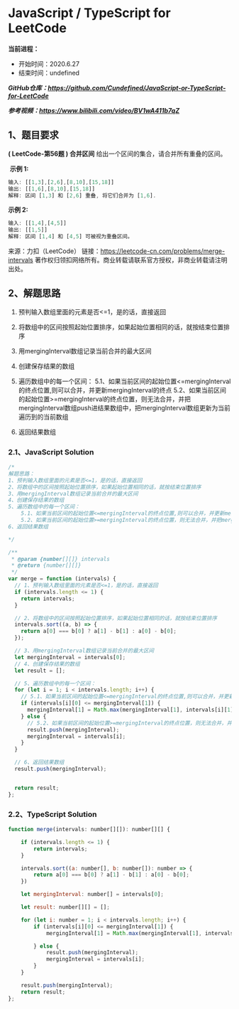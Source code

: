 ﻿# JavaScript / TypeScript for LeetCode 
**当前进程：**

 - 开始时间：2020.6.27 
 - 结束时间：undefined

***GitHub仓库：https://github.com/Cundefined/JavaScript-or-TypeScript-for-LeetCode***

***参考视频：https://www.bilibili.com/video/BV1wA411b7qZ***

## 1、题目要求
**( LeetCode-第56题 )  合并区间**
       给出一个区间的集合，请合并所有重叠的区间。

​	  **示例 1:**

```javascript
输入: [[1,3],[2,6],[8,10],[15,18]]
输出: [[1,6],[8,10],[15,18]]
解释: 区间 [1,3] 和 [2,6] 重叠, 将它们合并为 [1,6].
```
**示例 2:**
```javascript
输入: [[1,4],[4,5]]
输出: [[1,5]]
解释: 区间 [1,4] 和 [4,5] 可被视为重叠区间。
```

来源：力扣（LeetCode）
链接：https://leetcode-cn.com/problems/merge-intervals
著作权归领扣网络所有。商业转载请联系官方授权，非商业转载请注明出处。

## 2、解题思路

 1. 预判输入数组里面的元素是否<=1，是的话，直接返回
 

 1. 将数组中的区间按照起始位置排序，如果起始位置相同的话，就按结束位置排序
 2. 用mergingInterval数组记录当前合并的最大区间
 3. 创建保存结果的数组
 4. 遍历数组中的每一个区间：
 5.1、如果当前区间的起始位置<=mergingInterval的终点位置,则可以合并，并更新mergingInterval的终点
5.2、如果当前区间的起始位置>=mergingInterval的终点位置，则无法合并，并把mergingInterval数组push进结果数组中，把mergingInterval数组更新为当前遍历到的当前数组
 5. 返回结果数组

### 2.1、JavaScript Solution

```javascript
/*
解题思路：
1、预判输入数组里面的元素是否<=1，是的话，直接返回
2、将数组中的区间按照起始位置排序，如果起始位置相同的话，就按结束位置排序
3、用mergingInterval数组记录当前合并的最大区间
4、创建保存结果的数组
5、遍历数组中的每一个区间：
    5.1、如果当前区间的起始位置<=mergingInterval的终点位置,则可以合并，并更新mergingInterval的终点
    5.2、如果当前区间的起始位置>=mergingInterval的终点位置，则无法合并，并把mergingInterval数组push进结果数组中，把mergingInterval数组更新为当前遍历到的当前数组
6、返回结果数组

*/

/**
 * @param {number[][]} intervals
 * @return {number[][]}
 */
var merge = function (intervals) {
  // 1、预判输入数组里面的元素是否<=1，是的话，直接返回
  if (intervals.length <= 1) {
    return intervals;
  }

  // 2、将数组中的区间按照起始位置排序，如果起始位置相同的话，就按结束位置排序
  intervals.sort((a, b) => {
    return a[0] === b[0] ? a[1] - b[1] : a[0] - b[0];
  });

  // 3、用mergingInterval数组记录当前合并的最大区间
  let mergingInterval = intervals[0];
  // 4、创建保存结果的数组
  let result = [];

  // 5、遍历数组中的每一个区间：
  for (let i = 1; i < intervals.length; i++) {
    // 5.1、如果当前区间的起始位置<=mergingInterval的终点位置,则可以合并，并更新mergingInterval的终点
    if (intervals[i][0] <= mergingInterval[1]) {
      mergingInterval[1] = Math.max(mergingInterval[1], intervals[i][1]);
    } else {
      // 5.2、如果当前区间的起始位置>=mergingInterval的终点位置，则无法合并，并把mergingInterval数组push进结果数组中，把mergingInterval数组更新为当前遍历到的当前数组
      result.push(mergingInterval);
      mergingInterval = intervals[i];
    }
  }

  // 6、返回结果数组
  result.push(mergingInterval);


  return result;
};
```


### 2.2、TypeScript Solution

```javascript
function merge(intervals: number[][]): number[][] {

    if (intervals.length <= 1) {
        return intervals;
    }

    intervals.sort((a: number[], b: number[]): number => {
        return a[0] === b[0] ? a[1] - b[1] : a[0] - b[0];
    })

    let mergingInterval: number[] = intervals[0];

    let result: number[][] = [];

    for (let i: number = 1; i < intervals.length; i++) {
        if (intervals[i][0] <= mergingInterval[1]) {
            mergingInterval[1] = Math.max(mergingInterval[1], intervals[i][1]);

        } else {
            result.push(mergingInterval);
            mergingInterval = intervals[i];
        }
    }

    result.push(mergingInterval);
    return result;
};
```

